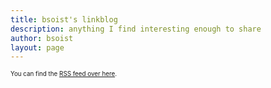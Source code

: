 ```yaml
---
title: bsoist's linkblog
description: anything I find interesting enough to share
author: bsoist
layout: page
---
```

<span style="font-size:0.7em;">You can find the [RSS feed over here][1].</span>

<script src="https://ajax.googleapis.com/ajax/libs/jquery/3.2.1/jquery.min.js"></script>
<script>
    $(function(){
        $("#includedContent").load("https://s3.amazonaws.com/links.bsoi.st/links.html")
    });
</script>
<div id="includedContent"></div>


<span style="font-size:0.7em;">
<!--
I've obsessed about how I share links for a long time, but I have finally settled on a system I built that [works for me](https://github.com/bsoist/ShortenLinks). You can find the [RSS feed over here](/subscribe/).
-->


[1]: /subscribe/
